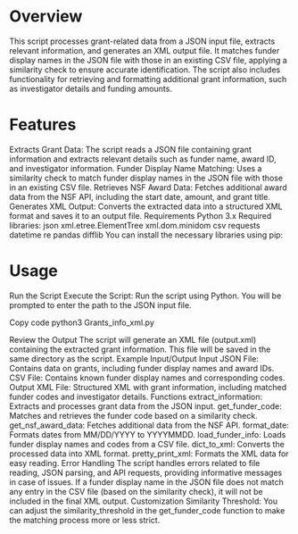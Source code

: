 # Overview
This script processes grant-related data from a JSON input file, extracts relevant information, and generates an XML output file. It matches funder display names in the JSON file with those in an existing CSV file, applying a similarity check to ensure accurate identification. The script also includes functionality for retrieving and formatting additional grant information, such as investigator details and funding amounts.

# Features
Extracts Grant Data: The script reads a JSON file containing grant information and extracts relevant details such as funder name, award ID, and investigator information.
Funder Display Name Matching: Uses a similarity check to match funder display names in the JSON file with those in an existing CSV file.
Retrieves NSF Award Data: Fetches additional award data from the NSF API, including the start date, amount, and grant title.
Generates XML Output: Converts the extracted data into a structured XML format and saves it to an output file.
Requirements
Python 3.x
Required libraries:
json
xml.etree.ElementTree
xml.dom.minidom
csv
requests
datetime
re
pandas
difflib
You can install the necessary libraries using pip:

# Usage
Run the Script
Execute the Script: Run the script using Python. You will be prompted to enter the path to the JSON input file.

Copy code
python3 Grants_info_xml.py


Review the Output
The script will generate an XML file (output.xml) containing the extracted grant information. This file will be saved in the same directory as the script.
Example Input/Output
Input JSON File: Contains data on grants, including funder display names and award IDs.
CSV File: Contains known funder display names and corresponding codes.
Output XML File: Structured XML with grant information, including matched funder codes and investigator details.
Functions
extract_information: Extracts and processes grant data from the JSON input.
get_funder_code: Matches and retrieves the funder code based on a similarity check.
get_nsf_award_data: Fetches additional data from the NSF API.
format_date: Formats dates from MM/DD/YYYY to YYYYMMDD.
load_funder_info: Loads funder display names and codes from a CSV file.
dict_to_xml: Converts the processed data into XML format.
pretty_print_xml: Formats the XML data for easy reading.
Error Handling
The script handles errors related to file reading, JSON parsing, and API requests, providing informative messages in case of issues.
If a funder display name in the JSON file does not match any entry in the CSV file (based on the similarity check), it will not be included in the final XML output.
Customization
Similarity Threshold: You can adjust the similarity_threshold in the get_funder_code function to make the matching process more or less strict.
